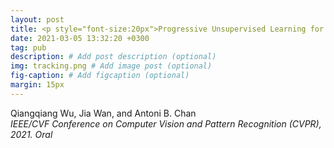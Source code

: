 ```yaml
---
layout: post
title: <p style="font-size:20px">Progressive Unsupervised Learning for Visual Object Tracking</p>
date: 2021-03-05 13:32:20 +0300
tag: pub
description: # Add post description (optional)
img: tracking.png # Add image post (optional)
fig-caption: # Add figcaption (optional)
margin: 15px
---
```


Qiangqiang Wu, Jia Wan, and Antoni B. Chan  
<i>IEEE/CVF Conference on Computer Vision and Pattern Recognition (CVPR), 2021. Oral</i>  

